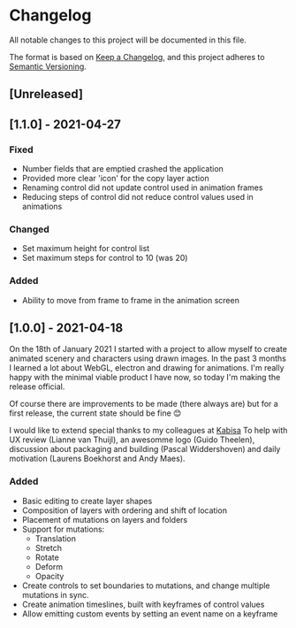 # Changelog

All notable changes to this project will be documented in this file.

The format is based on [Keep a Changelog](https://keepachangelog.com/en/1.0.0/),
and this project adheres to [Semantic Versioning](https://semver.org/spec/v2.0.0.html).

## [Unreleased]

## [1.1.0] - 2021-04-27

### Fixed

- Number fields that are emptied crashed the application
- Provided more clear 'icon' for the copy layer action
- Renaming control did not update control used in animation frames
- Reducing steps of control did not reduce control values used in animations

### Changed

- Set maximum height for control list
- Set maximum steps for control to 10 (was 20)

### Added

- Ability to move from frame to frame in the animation screen

## [1.0.0] - 2021-04-18

On the 18th of January 2021 I started with a project to allow myself to create animated scenery and characters using drawn images. In the past 3 months I learned a lot about WebGL, electron and drawing for animations. I'm really happy with the minimal viable product I have now, so today I'm making the release official.

Of course there are improvements to be made (there always are) but for a first release, the current state should be fine 😊

I would like to extend special thanks to my colleagues at [Kabisa](https://www.kabisa.nl/) To help with UX review (Lianne van Thuijl), an awesomme logo (Guido Theelen), discussion about packaging and building (Pascal Widdershoven) and daily motivation (Laurens Boekhorst and Andy Maes).

### Added

- Basic editing to create layer shapes
- Composition of layers with ordering and shift of location
- Placement of mutations on layers and folders
- Support for mutations:
  - Translation
  - Stretch
  - Rotate
  - Deform
  - Opacity
- Create controls to set boundaries to mutations, and change multiple mutations in sync.
- Create animation timeslines, built with keyframes of control values
- Allow emitting custom events by setting an event name on a keyframe
